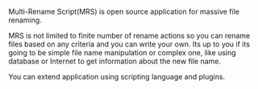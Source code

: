 Multi-Rename Script(MRS) is open source application for massive file renaming.

MRS is not limited to finite number of rename actions so you can rename files based on any criteria and you can write your own. Its up to you if its going to be simple file name manipulation or complex one, like using database or Internet to get information about the new file name.

You can extend application using scripting language and plugins.
